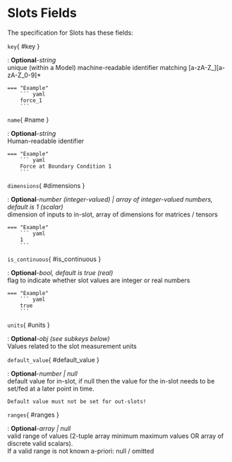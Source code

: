 <style>
  .md-content__button {
    display: none;
  }
</style>
# Slots Fields




The specification for Slots
has these fields:

`key`{ #key }

:   **Optional**-*string*<br>
    unique (within a Model) machine-readable identifier matching [a-zA-Z_][a-zA-Z_0-9]*


    === "Example"
        ``` yaml     
        force_1
        ```

`name`{ #name }

:   **Optional**-*string*<br>
    Human-readable identifier


    === "Example"
        ``` yaml     
        Force at Boundary Condition 1
        ```

`dimensions`{ #dimensions }

:   **Optional**-*number (integer-valued) | array of integer-valued numbers, default is 1 (scalar)*<br>
    dimension of inputs to in-slot, array of dimensions for matrices / tensors


    === "Example"
        ``` yaml     
        1
        ```

`is_continuous`{ #is_continuous }

:   **Optional**-*bool, default is true (real)*<br>
    flag to indicate whether slot values are integer or real numbers


    === "Example"
        ``` yaml     
        true
        ```

`units`{ #units }

:   **Optional**-*obj (see subkeys below)*<br>
    Values related to the slot measurement units

`default_value`{ #default_value }

:   **Optional**-*number | null*<br>
    default value for in-slot, if null then the value for the in-slot needs
    to be set/fed at a later point in time.

    Default value must not be set for out-slots!


`ranges`{ #ranges }

:   **Optional**-*array | null*<br>
    valid range of values (2-tuple array minimum maximum values OR array of discrete valid scalars).<br>If a valid range is not known a-priori: null / omitted

